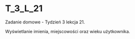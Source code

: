 # T_3_L_21
Zadanie domowe - Tydzień 3 lekcja 21.

Wyświetlanie imienia, miejscowości oraz wieku użytkownika.

